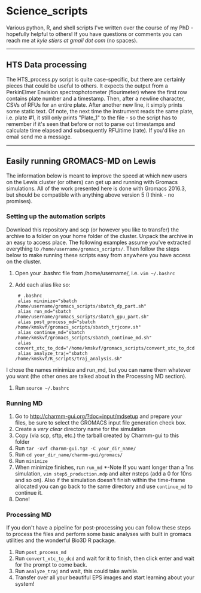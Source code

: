 # Science_scripts
Various python, R, and shell scripts I've written over the course of my PhD - hopefully helpful to others! If you have questions or comments you can reach me at *kyle stiers at gmail dot com* (no spaces).

------------------------------------------------------------------------------------------------------------------
## HTS Data processing
The HTS_process.py script is quite case-specific, but there are certainly pieces that could be useful to others. It expects the output from a PerkinElmer Envision spectrophotometer (flourimeter) where the first row contains plate number and a timestamp. Then, after a newline character, CSVs of RFUs for an entire plate. After another new line, it simply prints some static text. Of note, the next time the instrument reads the same plate, i.e. plate #1, it still only prints "Plate_1" to the file - so the script has to remember if it's seen that before or not to parse out timestamps and calculate time elapsed and subsequently RFU/time (rate). If you'd like an email send me a message.

------------------------------------------------------------------------------------------------------------------

## Easily running GROMACS-MD on Lewis
The information below is meant to improve the speed at which new users on the Lewis cluster (or others) can get up and running with Gromacs simulations. All of the work presented here is done with Gromacs 2016.3, but should be compatible with anything above version 5 (I think - no promises).

### Setting up the automation scripts
Download this repository and scp (or however you like to transfer) the archive to a folder on your home folder of the cluster. Unpack the archive in an easy to access place. The following examples assume you've extracted everything to `/home/username/gromacs_scripts/`. Then follow the steps below to make running these scripts easy from anywhere you have access on the cluster.

1. Open your .bashrc file from /home/username/, i.e. `vim ~/.bashrc`
1. Add each alias like so:

        # .bashrc
        alias minimize="sbatch /home/username/gromacs_scripts/sbatch_dp_part.sh"
        alias run_md="sbatch /home/username/gromacs_scripts/sbatch_gpu_part.sh"
        alias post_process_md="sbatch /home/kmskvf/gromacs_scripts/sbatch_trjconv.sh"
        alias continue_md="sbatch /home/kmskvf/gromacs_scripts/sbatch_continue_md.sh"
        alias convert_xtc_to_dcd="/home/kmskvf/gromacs_scripts/convert_xtc_to_dcd.sh"
        alias analyze_traj="sbatch /home/kmskvf/R_scripts/traj_analysis.sh"

I chose the names minimize and run_md, but you can name them whatever you want (the other ones are talked about in the Processing MD section).

1. Run `source ~/.bashrc`

### Running MD
1. Go to http://charmm-gui.org/?doc=input/mdsetup and prepare your files, be sure to select the GROMACS input file generation check box.
1. Create a *very clear* directory name for the simulation
1. Copy (via scp, sftp, etc.) the tarball created by Charmm-gui to this folder
1. Run `tar -xvf charmm-gui.tgz -C your_dir_name/`
1. Run `cd your_dir_name/charmm-gui/gromacs/`
1. Run `minimize`
1. When minimize finishes, run `run_md`
        *-Note If you want longer than a 1ns simulation, `vim step5_production.mdp` and alter nsteps (add a 0 for 10ns and so on). Also         if the simulation doesn't finish within the time-frame allocated you can go back to the same directory and use `continue_md` to         continue it.
1. Done!

### Processing MD
If you don't have a pipeline for post-processing you can follow these steps to process the files and perform some basic analyses with built in gromacs utilities and the wonderful Bio3D R package.
1. Run `post_process_md` 
1. Run `convert_xtc_to_dcd` and wait for it to finish, then click enter and wait for the prompt to come back.
1. Run `analyze_traj` and wait, this could take awhile.
1. Transfer over all your beautiful EPS images and start learning about your system!
